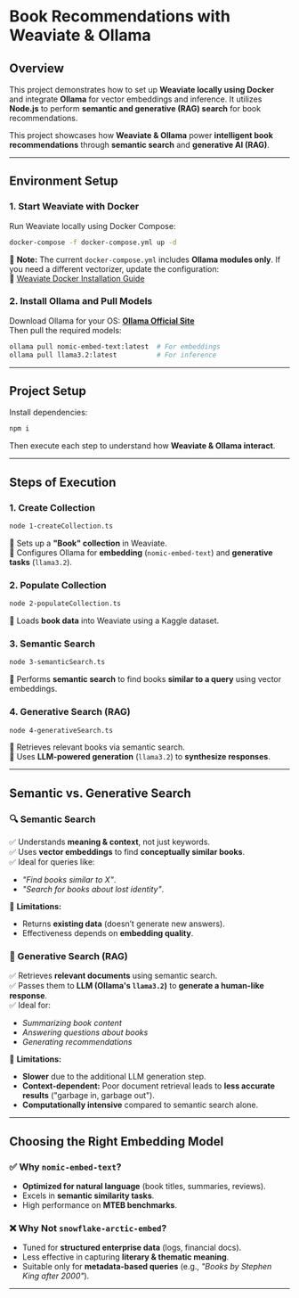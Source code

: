 # **Book Recommendations with Weaviate & Ollama**

## **Overview**
This project demonstrates how to set up **Weaviate locally using Docker** and integrate **Ollama** for vector embeddings and inference. It utilizes **Node.js** to perform **semantic and generative (RAG) search** for book recommendations.

This project showcases how **Weaviate & Ollama** power **intelligent book recommendations** through **semantic search** and **generative AI (RAG)**.

---

## **Environment Setup**
### **1. Start Weaviate with Docker**
Run Weaviate locally using Docker Compose:
```bash
docker-compose -f docker-compose.yml up -d
```
🔹 **Note:** The current `docker-compose.yml` includes **Ollama modules only**. If you need a different vectorizer, update the configuration:  
🔗 [Weaviate Docker Installation Guide](https://weaviate.io/developers/weaviate/installation/docker-compose)

### **2. Install Ollama and Pull Models**
Download Ollama for your OS: **[Ollama Official Site](https://ollama.com)**  
Then pull the required models:
```bash
ollama pull nomic-embed-text:latest  # For embeddings
ollama pull llama3.2:latest          # For inference
```

---

## **Project Setup**
Install dependencies:
```bash
npm i
```
Then execute each step to understand how **Weaviate & Ollama interact**.

---

## **Steps of Execution**
### **1. Create Collection**
```bash
node 1-createCollection.ts
```
🔹 Sets up a **"Book" collection** in Weaviate.  
🔹 Configures Ollama for **embedding** (`nomic-embed-text`) and **generative tasks** (`llama3.2`).

### **2. Populate Collection**
```bash
node 2-populateCollection.ts
```
🔹 Loads **book data** into Weaviate using a Kaggle dataset.

### **3. Semantic Search**
```bash
node 3-semanticSearch.ts
```
🔹 Performs **semantic search** to find books **similar to a query** using vector embeddings.

### **4. Generative Search (RAG)**
```bash
node 4-generativeSearch.ts
```
🔹 Retrieves relevant books via semantic search.  
🔹 Uses **LLM-powered generation** (`llama3.2`) to **synthesize responses**.

---

## **Semantic vs. Generative Search**
### **🔍 Semantic Search**
✅ Understands **meaning & context**, not just keywords.  
✅ Uses **vector embeddings** to find **conceptually similar books**.  
✅ Ideal for queries like:  
  - *"Find books similar to X"*.  
  - *"Search for books about lost identity"*.  

🔸 **Limitations:**  
  - Returns **existing data** (doesn’t generate new answers).  
  - Effectiveness depends on **embedding quality**.

### **🧠 Generative Search (RAG)**
✅ Retrieves **relevant documents** using semantic search.  
✅ Passes them to **LLM (Ollama's `llama3.2`)** to **generate a human-like response**.  
✅ Ideal for:
  - *Summarizing book content*  
  - *Answering questions about books*  
  - *Generating recommendations*  

🔸 **Limitations:**  
  - **Slower** due to the additional LLM generation step.  
  - **Context-dependent:** Poor document retrieval leads to **less accurate results** ("garbage in, garbage out").  
  - **Computationally intensive** compared to semantic search alone.

---

## **Choosing the Right Embedding Model**
### **✅ Why `nomic-embed-text`?**
- **Optimized for natural language** (book titles, summaries, reviews).
- Excels in **semantic similarity tasks**.
- High performance on **MTEB benchmarks**.

### **❌ Why Not `snowflake-arctic-embed`?**
- Tuned for **structured enterprise data** (logs, financial docs).
- Less effective in capturing **literary & thematic meaning**.
- Suitable only for **metadata-based queries** (e.g., *"Books by Stephen King after 2000"*).

---